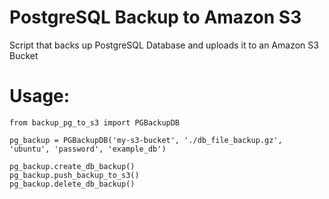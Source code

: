 # PostgreSQL Backup to Amazon S3
Script that backs up PostgreSQL Database and uploads it to an Amazon S3 Bucket

# Usage:

    from backup_pg_to_s3 import PGBackupDB

    pg_backup = PGBackupDB('my-s3-bucket', './db_file_backup.gz', 'ubuntu', 'password', 'example_db')

    pg_backup.create_db_backup()
    pg_backup.push_backup_to_s3()
    pg_backup.delete_db_backup()
